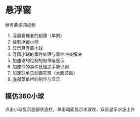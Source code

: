 # 悬浮窗

参考慕课网视频

1. 浮窗管理者的创建（单例）
2. 绘制浮窗小球
3. 显示悬浮窗小球
4. 浮窗小球的事件处理与事件冲突解决
5. 加速球的绘制的制作与显示
6. 加速球的事件处理之手势识别
7. 加速球单击动画实现（水面波动）
8. 底部菜单栏的制作与显示


## 模仿360小球

点击小球显示底部状态栏，单击动画显示水波纹，双击显示水波上升